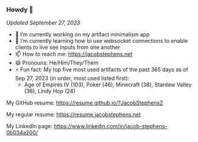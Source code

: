 ### Howdy 👋

*Updated September 27, 2023*
- 🔭 I’m currently working on my artifact minimalism app
- 🌱 I’m currently learning how to use websocket connections to enable clients to live see inputs from one another
- 📫 How to reach me: https://jacobstephens.net
- 😄 Pronouns: He/Him/They/Them
- ⚡ Fun fact: My top five most used artifacts of the past 365 days as of Sep 27, 2023 (in order, most used listed first): 
  - Age of Empires IV (103), Poker (46), Minecraft (38), Stardew Valley (36), Lindy Hop (24)

My GitHub resume: https://resume.github.io/?JacobStephens2

My regular resume: https://resume.jacobstephens.net

My LinkedIn page: https://www.linkedin.com/in/jacob-stephens-0b034a200/
